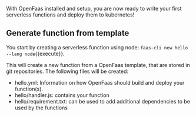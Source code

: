 With OpenFaas installed and setup, you are now ready to write your first serverless functions and deploy them to kubernetes!
## Generate function from template
You start by creating a serverless function using node: `faas-cli new hello --lang node`{{execute}}. 

This will create a new function from a OpenFaas template, that are stored in git repositories. The following files will be created:
- hello.yml: Information on how OpenFaas should build and deploy your function(s).
- hello/handler.js: contains your function
- hello/requirement.txt: can be used to add additional dependencies to be used by the functions

<!-- TODO: add screenshots from the VS code, open the handler.js and explain -->

<!-- TODO: inspect the fuctnion from the UI and cli -->
